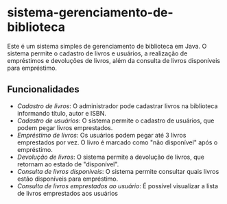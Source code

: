 # sistema-gerenciamento-de-biblioteca

Este é um sistema simples de gerenciamento de biblioteca em Java. O sistema permite o cadastro de livros e usuários, a realização de empréstimos e devoluções de livros, além da consulta de livros disponíveis para empréstimo.

## Funcionalidades

- *Cadastro de livros*: O administrador pode cadastrar livros na biblioteca informando título, autor e ISBN.
- *Cadastro de usuários*: O sistema permite o cadastro de usuários, que podem pegar livros emprestados.
- *Empréstimo de livros*: Os usuários podem pegar até 3 livros emprestados por vez. O livro é marcado como "não disponível" após o empréstimo.
- *Devolução de livros*: O sistema permite a devolução de livros, que retornam ao estado de "disponível".
- *Consulta de livros disponíveis*: O sistema permite consultar quais livros estão disponíveis para empréstimo.
- *Consulta de livros emprestados ao usuário*: É possível visualizar a lista de livros emprestados aos usuários